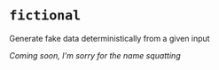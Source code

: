 # `fictional`

Generate fake data deterministically from a given input

*Coming soon, I'm sorry for the name squatting*
